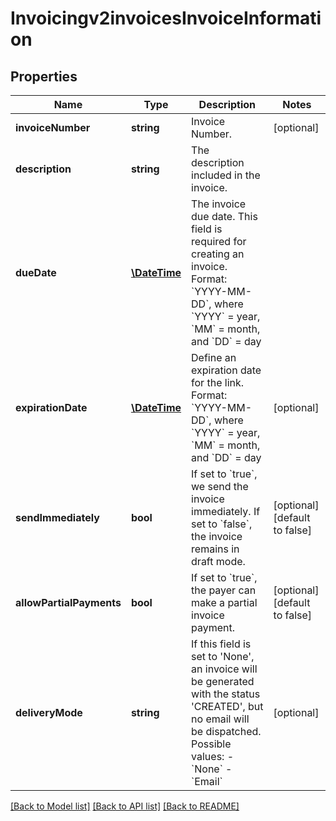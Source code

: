 # Invoicingv2invoicesInvoiceInformation

## Properties
Name | Type | Description | Notes
------------ | ------------- | ------------- | -------------
**invoiceNumber** | **string** | Invoice Number. | [optional] 
**description** | **string** | The description included in the invoice. | 
**dueDate** | [**\DateTime**](\DateTime.md) | The invoice due date. This field is required for creating an invoice. Format: &#x60;YYYY-MM-DD&#x60;, where &#x60;YYYY&#x60; &#x3D; year, &#x60;MM&#x60; &#x3D; month, and &#x60;DD&#x60; &#x3D; day | 
**expirationDate** | [**\DateTime**](\DateTime.md) | Define an expiration date for the link.  Format: &#x60;YYYY-MM-DD&#x60;, where &#x60;YYYY&#x60; &#x3D; year, &#x60;MM&#x60; &#x3D; month, and &#x60;DD&#x60; &#x3D; day | [optional] 
**sendImmediately** | **bool** | If set to &#x60;true&#x60;, we send the invoice immediately. If set to &#x60;false&#x60;, the invoice remains in draft mode. | [optional] [default to false]
**allowPartialPayments** | **bool** | If set to &#x60;true&#x60;, the payer can make a partial invoice payment. | [optional] [default to false]
**deliveryMode** | **string** | If this field is set to &#39;None&#39;, an invoice will be generated with the status &#39;CREATED&#39;, but no email will be dispatched.    Possible values:        - &#x60;None&#x60;   - &#x60;Email&#x60; | [optional] 

[[Back to Model list]](../README.md#documentation-for-models) [[Back to API list]](../README.md#documentation-for-api-endpoints) [[Back to README]](../README.md)


